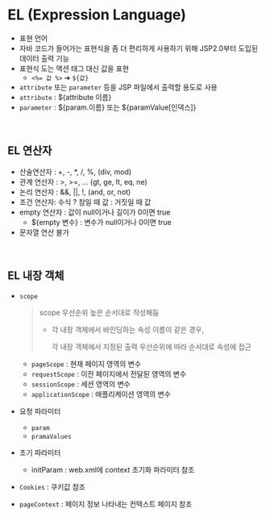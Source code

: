 # EL (Expression Language)

* 표현 언어
* 자바 코드가 들어가는 표현식을 좀 더 편리하게 사용하기 위해 JSP2.0부터 도입된 데이터 출력 기능
* 표현식 도는 액션 태그 대신 값을 표현
  * `<%= 값 %>` ➔ `${값}`
* `attribute` 또는 `parameter` 등을 JSP 파일에서 출력할 용도로 사용
* `attribute` : ${attribute 이름}
* `parameter` : ${param.이름} 또는 ${paramValue[인덱스]}

<br>

## EL 연산자

* 산술연산자 : +, -, *, /, %, (div, mod)
* 관계 연산자 : >, >=, ... (gt, ge, lt, eq, ne)
* 논리 연산자 : &&, ||, !, (and, or, not)
* 조건 연산자: 수식 ? 참일 때 값 : 거짓일 때 값
* empty 연산자 : 값이 null이거나 길이가 0이면 true
  * ${empty 변수} : 변수가 null이거나 0이면 true
* 문자열 연산 불가

<br>

## EL 내장 객체

* `scope`

  > scope 우선순위 높은 순서대로 작성해둠
  >
  > * 각 내장 객체에서 바인딩하는 속성 이름이 같은 경우,
  >
  >   각 내장 객체에서 지정된 출력 우선순위에 따라 순서대로 속성에 접근

  * `pageScope` : 현재 페이지 영역의 변수
  * `requestScope` : 이전 페이지에서 전달된 영역의 변수
  * `sessionScope` : 세션 영역의 변수
  * `applicationScope` : 애플리케이션 영역의 변수 

* 요청 파라미터

  * `param`
  * `pramaValues`

* 초기 파라미터

  * initParam : web.xml에 context 초기화 파라미터 참조

* `Cookies` : 쿠키값 참조

* `pageContext` : 페이지 정보 나타내는 컨텍스트 페이지 참조